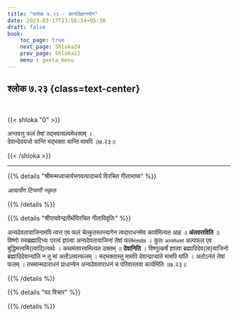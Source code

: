 ```yaml
---
title: "श्लोक ७.२३ - ज्ञानविज्ञानयोग"
date: 2023-03-17T23:56:54+05:30
draft: false
book:
    toc_page: true
    next_page: Shloka24
    prev_page: Shloka22
    menu : geeta_menu
---
```




## श्लोक ७.२३  {class=text-center}

<br/>

{{< shloka  "0"  >}}

अन्तवत्तु फलं तेषां तद्भवत्यल्पमेधसाम् ।  
देवान्देवयजो यान्ति मद्भक्ता यान्ति मामपि ॥७.२३॥

{{< /shloka >}}

---


{{% details "श्रीमन्मध्वाचार्यभगवत्पादाचर्य विरचित  गीताभाष्य" %}}

*आचार्येण टिप्पणी नकृतः*

{{% /details %}}



{{% details "श्रीराघवेन्द्रतीर्थविरचित गीताविवृतिः" %}}

अन्यदेवतायाजिनामपि त्वत्त एव फलं चेत्कुतस्तत्त्यागेन 
त्वदाराधनमेव कार्यमित्यत आह ॥ **अंतवत्तविति** ॥ 
विष्णो रमाब्रह्मादिभ्यः परत्वं ज्ञात्वा
अन्यदेवतायाजिनां तेषां फल`मंतवदेव` । 
कुतः `अल्पमेधसां` अल्पफल एव
बुद्धिमत्त्वमि(त्वादि)त्यर्थः । कथमंतवत्त्वमित्यत उक्तम्‌ ॥
**देवानिति** । विष्णूत्कर्षं ज्ञात्वा ब्रह्मादिदेव(ता)याजिनो 
ब्रह्मादिदेवान्यांति न तु मां अतोंऽतवत्फलम्‌ । मद्भक्तास्तु 
मामपि देवान्प्राप्यांते मामपि यांति । अतोऽनंतं तेषां फलम्‌ । 
तस्मान्मदाराधनं प्राधान्येन अन्यदेवताराधनं च परिवारतया
कार्यमिति ॥७.२३॥


{{% /details %}}



{{% details "पद विचार" %}}


{{% /details %}}
